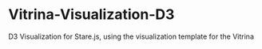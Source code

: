 # Vitrina-Visualization-D3
D3 Visualization for Stare.js, using the visualization template for the Vitrina
